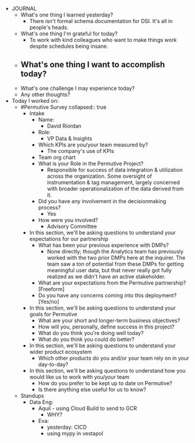 - JOURNAL
	- What's one thing I learned yesterday?
		- There isn't formal schema documentation for DSI. It's all in people's heads.
	- What's one thing I'm grateful for today?
		- To work with kind colleagues who want to make things work despite schedules being insane.
	- What's one thing I want to accomplish today?
		-
	- What's one challenge I may experience today?
	- Any other thoughts?
- Today I worked on:
	- #Permutive Survey
	  collapsed:: true
		- Intake
			- Name:
				- David Riordan
			- Role:
				- VP Data & Insights
			- Which KPIs are you/your team measured by?
				- The company's use of KPIs
			- Team org chart
			- What is your Role in the Permutive Project?
				- Responsible for success of data integration & utilization across the organization. Some oversight of instrumentation & tag management, largely concerned with broader operationalization of the data derived from it.
			- Did you have any involvement in the decisionmaking process?
				- Yes
			- How were you involved?
				- Advisory Committee
		- In this section, we'll be asking questions to understand your expectations for our partnership
			- What has been your previous experience with DMPs?
				- None directly; though the Analytics team has previously worked with the two prior DMPs here at the inquirer. The team saw a ton of potential from these DMPs for getting meaningful user data, but that never really got fully realized as we didn't have an active stakeholder.
			- What are your expectations from the Permutive partnership? [Freeform]
			- Do you have any concerns coming into this deployment? [Yes/no]
		- In this section, we'll be asking questions to understand your goals for Permutive
			- What are your short and longer-term business objectives?
			- How will you, personally, define success in this project?
			- What do you think you're doing well today?
			- What do you think you could do better?
		- In this section, we'll be asking questions to understand your wider product ecosystem
			- Which other products do you and/or your team rely on in your day-to-day?
		- In this section, we'll be asking questions to understand how you would like us to work with you/your team
			- How do you prefer to be kept up to date on Permutive?
			- Is there anything else useful for us to know?
	- Standups
		- Data Eng:
			- Aquil - using Cloud Build to send to GCR
				- WHY?
			- Eva:
				- yesterday: CICD
				- using mypy in vestapol